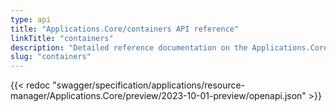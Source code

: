 ```yaml
---
type: api
title: "Applications.Core/containers API reference"
linkTitle: "containers"
description: "Detailed reference documentation on the Applications.Core/containers API"
slug: "containers"
---
```


{{< redoc "swagger/specification/applications/resource-manager/Applications.Core/preview/2023-10-01-preview/openapi.json" >}}
